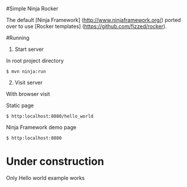 #Simple Ninja Rocker

The default [Ninja Framework] (http://www.ninjaframework.org/) ported over to use [Rocker templates] (https://github.com/fizzed/rocker).

#Running
1. Start server

In root project directory


    $ mvn ninja:run


2. Visit server

With browser visit

Static page

    $ http:localhost:8080/hello_world

Ninja Framework demo page

    $ http:localhost:8080



# Under construction

Only Hello world example works
